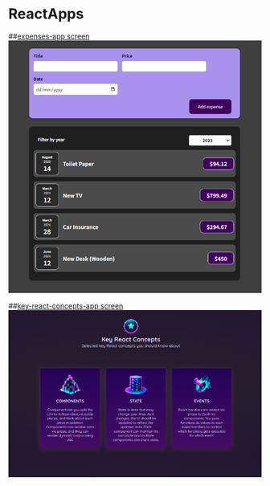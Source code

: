 # ReactApps
##[expenses-app screen](/expenses-app)
![expenses-app screen](/expenses-app/public/screenshots/ExpensesInterface2.png)


##[key-react-concepts-app screen](/key-react-concepts-app)
![key-react-concepts-app screen](/key-react-concepts-app/src/images/KeyReactConceptsInterface.png)